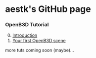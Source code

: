 # aestk's GitHub page

### OpenB3D Tutorial
0. [Introduction](ob3d/intro.md)
1. [Your first OpenB3D scene](ob3d/first.md)

more tuts coming soon (maybe)...
